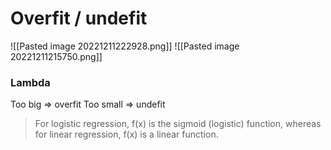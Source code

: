 # Overfit / undefit
![[Pasted image 20221211222928.png]]
![[Pasted image 20221211215750.png]]
### Lambda
Too big => overfit
Too small => undefit

>For logistic regression, f(x) is the sigmoid (logistic) function, whereas for linear regression, f(x) is a linear function.